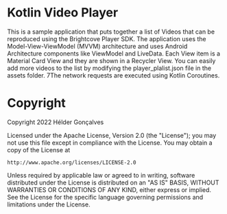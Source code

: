 Kotlin Video Player
======================

This is a sample application that puts together a list of Videos that can be reproduced using the Brightcove Player SDK.
The application uses the Model-View-ViewModel (MVVM) architecture and uses Android Architecture components like ViewModel and LiveData.
Each View item is a Material Card View and they are shown in a Recycler View.
You can easily add more videos to the list by modifying the player_plalist.json file in the assets folder. 
7The network requests are executed using Kotlin Coroutines.

# Copyright
Copyright 2022 Hélder Gonçalves

Licensed under the Apache License, Version 2.0 (the "License");
you may not use this file except in compliance with the License.
You may obtain a copy of the License at

    http://www.apache.org/licenses/LICENSE-2.0

Unless required by applicable law or agreed to in writing, software
distributed under the License is distributed on an "AS IS" BASIS,
WITHOUT WARRANTIES OR CONDITIONS OF ANY KIND, either express or implied.
See the License for the specific language governing permissions and
limitations under the License.